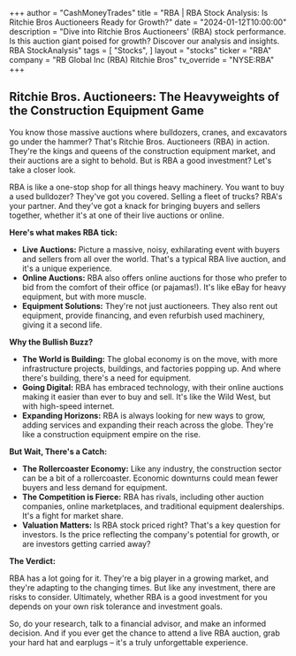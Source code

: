 +++
author = "CashMoneyTrades"
title = "RBA |   RBA Stock Analysis: Is Ritchie Bros Auctioneers Ready for Growth?"
date = "2024-01-12T10:00:00"
description = "Dive into Ritchie Bros Auctioneers' (RBA) stock performance. Is this auction giant poised for growth? Discover our analysis and insights. RBA StockAnalysis"
tags = [
"Stocks",
]
layout = "stocks"
ticker = "RBA"
company = "RB Global Inc (RBA) Ritchie Bros"
tv_override = "NYSE:RBA" 
+++
        


## Ritchie Bros. Auctioneers: The Heavyweights of the Construction Equipment Game

You know those massive auctions where bulldozers, cranes, and excavators go under the hammer? That's Ritchie Bros. Auctioneers (RBA) in action. They're the kings and queens of the construction equipment market, and their auctions are a sight to behold. But is RBA a good investment? Let's take a closer look.

RBA is like a one-stop shop for all things heavy machinery. You want to buy a used bulldozer? They've got you covered.  Selling a fleet of trucks?  RBA's your partner.  And they've got a knack for bringing buyers and sellers together, whether it's at one of their live auctions or online.

**Here's what makes RBA tick:**

* **Live Auctions:** Picture a massive, noisy, exhilarating event with buyers and sellers from all over the world.  That's a typical RBA live auction, and it's a unique experience.  
* **Online Auctions:**  RBA also offers online auctions for those who prefer to bid from the comfort of their office (or pajamas!).  It's like eBay for heavy equipment, but with more muscle.
* **Equipment Solutions:**  They're not just auctioneers.  They also rent out equipment, provide financing, and even refurbish used machinery, giving it a second life.

**Why the Bullish Buzz?**

* **The World is Building:**  The global economy is on the move, with more infrastructure projects, buildings, and factories popping up.  And where there's building, there's a need for equipment.
* **Going Digital:** RBA has embraced technology, with their online auctions making it easier than ever to buy and sell.  It's like the Wild West, but with high-speed internet.
* **Expanding Horizons:**  RBA is always looking for new ways to grow, adding services and expanding their reach across the globe.  They're like a construction equipment empire on the rise.

**But Wait, There's a Catch:**

* **The Rollercoaster Economy:**  Like any industry, the construction sector can be a bit of a rollercoaster.  Economic downturns could mean fewer buyers and less demand for equipment.
* **The Competition is Fierce:** RBA has rivals, including other auction companies, online marketplaces, and traditional equipment dealerships.  It's a fight for market share.
* **Valuation Matters:**  Is RBA stock priced right?  That's a key question for investors.  Is the price reflecting the company's potential for growth, or are investors getting carried away?

**The Verdict:**

RBA has a lot going for it. They're a big player in a growing market, and they're adapting to the changing times.  But like any investment, there are risks to consider.  Ultimately, whether RBA is a good investment for you depends on your own risk tolerance and investment goals. 

So, do your research, talk to a financial advisor, and make an informed decision.  And if you ever get the chance to attend a live RBA auction, grab your hard hat and earplugs – it's a truly unforgettable experience. 

        